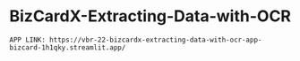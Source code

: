 # BizCardX-Extracting-Data-with-OCR
    APP LINK: https://vbr-22-bizcardx-extracting-data-with-ocr-app-bizcard-1h1qky.streamlit.app/
